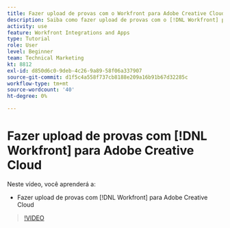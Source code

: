 ```yaml
---
title: Fazer upload de provas com o Workfront para Adobe Creative Cloud
description: Saiba como fazer upload de provas com o [!DNL Workfront] para Adobe Creative Cloud
activity: use
feature: Workfront Integrations and Apps
type: Tutorial
role: User
level: Beginner
team: Technical Marketing
kt: 8812
exl-id: d850d6c0-9deb-4c26-9a89-58f06a337907
source-git-commit: d1f5c4a558f737cb8188e209a16b91b67d32285c
workflow-type: tm+mt
source-wordcount: '40'
ht-degree: 0%

---
```


# Fazer upload de provas com [!DNL Workfront] para Adobe Creative Cloud

Neste vídeo, você aprenderá a:

* Fazer upload de provas com [!DNL Workfront] para Adobe Creative Cloud

>[!VIDEO](https://video.tv.adobe.com/v/335113/?quality=12)
